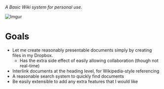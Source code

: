 _A Basic Wiki system for personal use._

![Imgur](http://i.imgur.com/5L9rSHG.png)

# Goals
  - Let me create reasonably presentable documents simply by creating files in my Dropbox.
    - Has the extra side effect of easily allowing collaboration (though not real-time)
  - Interlink documents at the heading level, for Wikipedia-style referencing
  - A reasonable search system to quickly find documents
  - Be easily extensible to add any extra features that I would like
